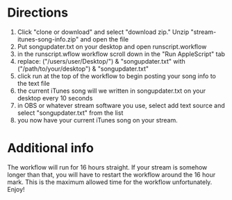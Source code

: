 Directions
==========
1) Click "clone or download" and select "download zip." Unzip "stream-itunes-song-info.zip" and open the file
1) Put songupdater.txt on your desktop and open runscript.workflow
2) in the runscript.wflow workflow scroll down in the "Run AppleScript" tab
3) replace: ("/users/user/Desktop/") & "songupdater.txt" with ("/path/to/your/desktop") & "songupdater.txt"
4) click run at the top of the workflow to begin posting your song info to the text file
5) the current iTunes song will we written in songupdater.txt on your desktop every 10 seconds
6) in OBS or whatever stream software you use, select add text source and select "songupdater.txt" from the list
6) you now have your current iTunes song on your stream.

Additional info
===============
The workflow will run for 16 hours straight. If your stream is somehow longer than that, you will have to restart the workflow around the 16 hour mark. 
This is the maximum allowed time for the workflow unfortunately. Enjoy!
